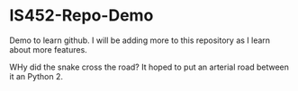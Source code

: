 # IS452-Repo-Demo
Demo to learn github.
I will be adding more to this repository as I learn about more features.

WHy did the snake cross the road?
It hoped to put an arterial road between it an Python 2.
